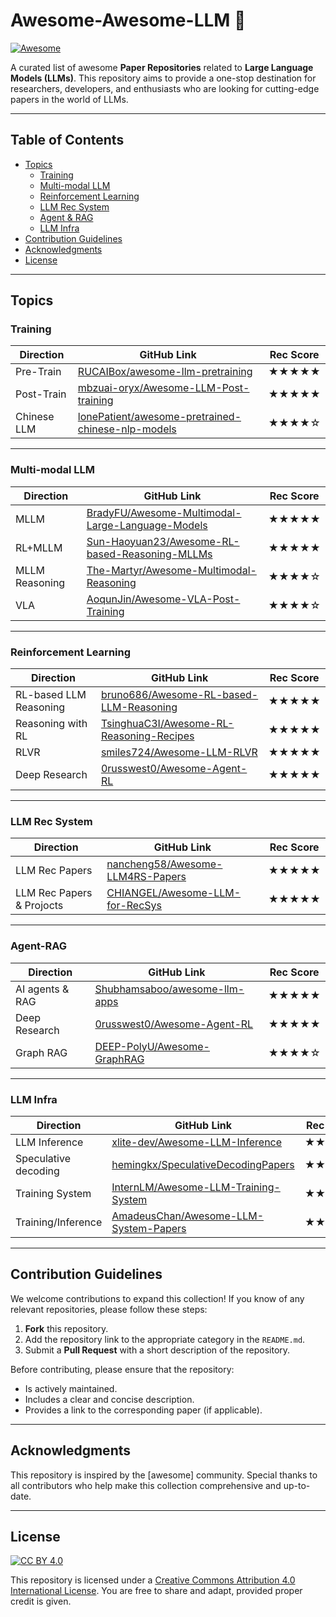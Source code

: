 # Awesome-Awesome-LLM 🚀

[![Awesome](https://awesome.re/badge.svg)](https://awesome.re)

A curated list of awesome **Paper Repositories** related to **Large Language Models (LLMs)**. This repository aims to provide a one-stop destination for researchers, developers, and enthusiasts who are looking for cutting-edge papers in the world of LLMs.

---

## Table of Contents

- [Topics](#topics)
  - [Training](#training)
  - [Multi-modal LLM](#multi-modal-llm)
  - [Reinforcement Learning](#reinforcement-learning)
  - [LLM Rec System](#llm-rec-system)
  - [Agent & RAG](#agent-rag)
  - [LLM Infra](#llm-infra)
- [Contribution Guidelines](#contribution-guidelines)
- [Acknowledgments](#acknowledgments)
- [License](#license)

---

## Topics

### Training
| Direction         | GitHub Link                                   | Rec Score |
|-------------------|-----------------------------------------------|-----------|
| Pre-Train | [RUCAIBox/awesome-llm-pretraining](https://github.com/RUCAIBox/awesome-llm-pretraining)              | ★★★★★    |
| Post-Train | [mbzuai-oryx/Awesome-LLM-Post-training](https://github.com/mbzuai-oryx/Awesome-LLM-Post-training)               | ★★★★★    |
| Chinese LLM | [lonePatient/awesome-pretrained-chinese-nlp-models](https://github.com/lonePatient/awesome-pretrained-chinese-nlp-models)                            | ★★★★☆    |


---

### Multi-modal LLM
| Direction         | GitHub Link                                   | Rec Score |
|-------------------|-----------------------------------------------|-----------|
| MLLM | [BradyFU/Awesome-Multimodal-Large-Language-Models](https://github.com/BradyFU/Awesome-Multimodal-Large-Language-Models)              | ★★★★★    |
| RL+MLLM | [Sun-Haoyuan23/Awesome-RL-based-Reasoning-MLLMs](https://github.com/Sun-Haoyuan23/Awesome-RL-based-Reasoning-MLLMs)               | ★★★★★    |
| MLLM Reasoning | [The-Martyr/Awesome-Multimodal-Reasoning](https://github.com/The-Martyr/Awesome-Multimodal-Reasoning)                            | ★★★★☆    |
| VLA | [AoqunJin/Awesome-VLA-Post-Training](https://github.com/AoqunJin/Awesome-VLA-Post-Training)                          | ★★★★☆    |

---

### Reinforcement Learning
| Direction         | GitHub Link                                   | Rec Score |
|-------------------|-----------------------------------------------|-----------|
| RL-based LLM Reasoning | [bruno686/Awesome-RL-based-LLM-Reasoning](https://github.com/bruno686/Awesome-RL-based-LLM-Reasoning)              | ★★★★★    |
| Reasoning with RL | [TsinghuaC3I/Awesome-RL-Reasoning-Recipes](https://github.com/TsinghuaC3I/Awesome-RL-Reasoning-Recipes)               | ★★★★★    |
| RLVR | [smiles724/Awesome-LLM-RLVR](https://github.com/smiles724/Awesome-LLM-RLVR)                            | ★★★★★    |
| Deep Research | [0russwest0/Awesome-Agent-RL](https://github.com/0russwest0/Awesome-Agent-RL?tab=readme-ov-file)                          | ★★★★★    |


---

### LLM Rec System
| Direction         | GitHub Link                                   | Rec Score |
|-------------------|-----------------------------------------------|-----------|
| LLM Rec Papers | [nancheng58/Awesome-LLM4RS-Papers](https://github.com/AmadeusChan/Awesome-LLM-System-Papers)              | ★★★★★    |
| LLM Rec Papers & Projocts | [CHIANGEL/Awesome-LLM-for-RecSys](https://github.com/CHIANGEL/Awesome-LLM-for-RecSys)               | ★★★★★    |

---

### Agent-RAG
| Direction         | GitHub Link                                   | Rec Score |
|-------------------|-----------------------------------------------|-----------|
| AI agents & RAG | [Shubhamsaboo/awesome-llm-apps](https://github.com/Shubhamsaboo/awesome-llm-apps)               | ★★★★★    |
| Deep Research | [0russwest0/Awesome-Agent-RL](https://github.com/0russwest0/Awesome-Agent-RL?tab=readme-ov-file)              | ★★★★★    |
| Graph RAG | [DEEP-PolyU/Awesome-GraphRAG](https://github.com/DEEP-PolyU/Awesome-GraphRAG)                            | ★★★★☆    |


---

### LLM Infra
| Direction         | GitHub Link                                   | Rec Score |
|-------------------|-----------------------------------------------|-----------|
| LLM Inference | [xlite-dev/Awesome-LLM-Inference](https://github.com/xlite-dev/Awesome-LLM-Inference)              | ★★★★★    |
| Speculative decoding | [hemingkx/SpeculativeDecodingPapers](https://github.com/hemingkx/SpeculativeDecodingPapers)               | ★★★★★    |
| Training System | [InternLM/Awesome-LLM-Training-System](https://github.com/InternLM/Awesome-LLM-Training-System?tab=readme-ov-file)                            | ★★★★☆    |
| Training/Inference | [AmadeusChan/Awesome-LLM-System-Papers](https://github.com/AmadeusChan/Awesome-LLM-System-Papers)                          | ★★★★★    |

---

## Contribution Guidelines

We welcome contributions to expand this collection! If you know of any relevant repositories, please follow these steps:

1. **Fork** this repository.
2. Add the repository link to the appropriate category in the `README.md`.
3. Submit a **Pull Request** with a short description of the repository.

Before contributing, please ensure that the repository:
- Is actively maintained.
- Includes a clear and concise description.
- Provides a link to the corresponding paper (if applicable).

---

## Acknowledgments

This repository is inspired by the [awesome] community. Special thanks to all contributors who help make this collection comprehensive and up-to-date.

---

## License

[![CC BY 4.0](https://licensebuttons.net/l/by/4.0/88x31.png)](https://creativecommons.org/licenses/by/4.0/)

This repository is licensed under a [Creative Commons Attribution 4.0 International License](https://creativecommons.org/licenses/by/4.0/). You are free to share and adapt, provided proper credit is given.